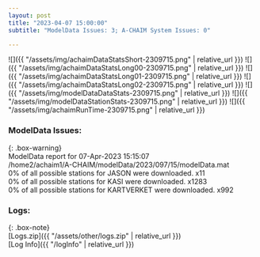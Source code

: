 ```yaml
---
layout: post
title: "2023-04-07 15:00:00"
subtitle: "ModelData Issues: 3; A-CHAIM System Issues: 0"

---
```


![]({{ "/assets/img/achaimDataStatsShort-2309715.png" | relative_url }})
![]({{ "/assets/img/achaimDataStatsLong00-2309715.png" | relative_url }})
![]({{ "/assets/img/achaimDataStatsLong01-2309715.png" | relative_url }})
![]({{ "/assets/img/achaimDataStatsLong02-2309715.png" | relative_url }})
![]({{ "/assets/img/modelDataDataStats-2309715.png" | relative_url }})
![]({{ "/assets/img/modelDataStationStats-2309715.png" | relative_url }})
![]({{ "/assets/img/achaimRunTime-2309715.png" | relative_url }})


### ModelData Issues:  
  
{: .box-warning}  
 ModelData report for 07-Apr-2023 15:15:07   
 /home2/achaim1/A-CHAIM/modelData/2023/097/15/modelData.mat   
 0% of all possible stations for JASON were downloaded. x11   
 0% of all possible stations for KASI were downloaded. x1283   
 0% of all possible stations for KARTVERKET were downloaded. x992   
  


### Logs:  
  
{: .box-note}  
[Logs.zip]({{ "/assets/other/logs.zip" | relative_url }})  
[Log Info]({{ "/logInfo" | relative_url }})  
